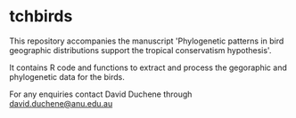 tchbirds
========

This repository accompanies the manuscript 'Phylogenetic patterns in bird geographic distributions support the tropical conservatism hypothesis'.

It contains R code and functions to extract and process the gegoraphic and phylogenetic data for the birds.

For any enquiries contact David Duchene through david.duchene@anu.edu.au